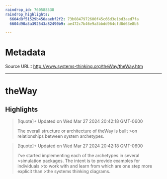 ```yaml
---
raindrop_id: 760588538
raindrop_highlights:
  6604d8f51529b450aaebf2f2: 73b0847972600f45c66d3e1bd3aed7fa
  6604d90a3a392543a82490b9: ae472c7b46e9a3bbdd964cfd8d63e8b5

---
```


# Metadata
Source URL:: http://www.systems-thinking.org/theWay/theWay.htm


---
# theWay



## Highlights

> [!quote]+ Updated on Wed Mar 27 2024 20:42:18 GMT-0600
>
> The overall structure or architecture of theWay is built
&gt;on relationships between system archetypes.

> [!quote]+ Updated on Wed Mar 27 2024 20:42:18 GMT-0600
>
> I&#39;ve started implementing each of the archetypes in several
&gt;simulation packages. The intent is to provide examples for individuals
&gt;to work with and learn from which are one step more explicit than
&gt;the systems thinking diagrams.

